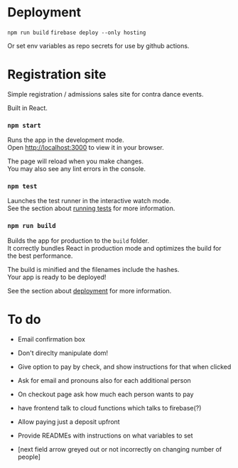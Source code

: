 # Deployment

`npm run build`
`firebase deploy --only hosting`

Or set env variables as repo secrets for use by github actions.

# Registration site

Simple registration / admissions sales site for contra dance events.

Built in React.

### `npm start`

Runs the app in the development mode.\
Open [http://localhost:3000](http://localhost:3000) to view it in your browser.

The page will reload when you make changes.\
You may also see any lint errors in the console.

### `npm test`

Launches the test runner in the interactive watch mode.\
See the section about [running tests](https://facebook.github.io/create-react-app/docs/running-tests) for more information.

### `npm run build`

Builds the app for production to the `build` folder.\
It correctly bundles React in production mode and optimizes the build for the best performance.

The build is minified and the filenames include the hashes.\
Your app is ready to be deployed!

See the section about [deployment](https://facebook.github.io/create-react-app/docs/deployment) for more information.

# To do

- Email confirmation box

- Don't direclty manipulate dom!

- Give option to pay by check, and show instructions for that when clicked

- Ask for email and pronouns also for each additional person

- On checkout page ask how much each person wants to pay

- have frontend talk to cloud functions which talks to firebase(?)

- Allow paying just a deposit upfront

- Provide READMEs with instructions on what variables to set

- [next field arrow greyed out or not incorrectly on changing number of people]

